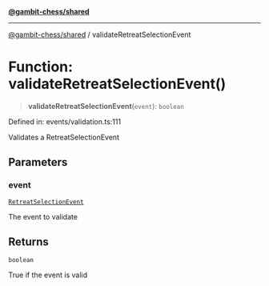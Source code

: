 [**@gambit-chess/shared**](../README.md)

***

[@gambit-chess/shared](../globals.md) / validateRetreatSelectionEvent

# Function: validateRetreatSelectionEvent()

> **validateRetreatSelectionEvent**(`event`): `boolean`

Defined in: events/validation.ts:111

Validates a RetreatSelectionEvent

## Parameters

### event

[`RetreatSelectionEvent`](../interfaces/RetreatSelectionEvent.md)

The event to validate

## Returns

`boolean`

True if the event is valid
